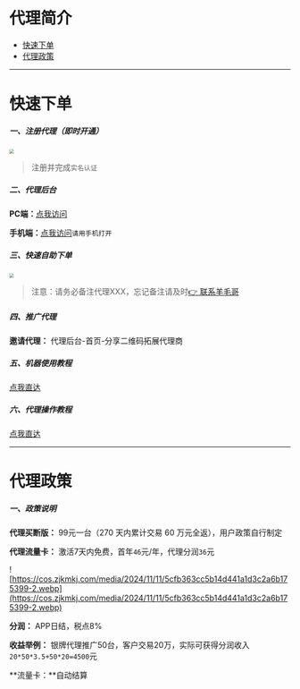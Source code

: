 # 代理简介

- [快速下单](#快速下单)
- [代理政策](#代理政策)

---

# 快速下单

##### 一、注册代理（即时开通）

[<img src="https://cos.zjkmkj.com/media/2024/08/20/dd32bae3f83efe75d75d71bef9a70265-2.webp" style="zoom:50%;" />](https://agentm.zjkmkj.com/pages/register?sup=Mg==)

> 注册并完成`实名认证`

##### 二、代理后台

**PC端：**[点我访问](https://agent.zjkmkj.com/fnlDRPAuQm.php/dashboard?ref=addtabs)

**手机端：**[点我访问](https://agent.zjkmkj.com/)`请用手机打开`

##### 三、快速自助下单

[<img src="https://cos.zjkmkj.com/media/2024/08/20/1a4a3194417ad954948c532c0b47c5b1-2.webp" style="zoom:50%;" />](https://kmshop.zjkmkj.com/pages/goods_details/index?id=63)

> 注意：请务必备注代理XXX，忘记备注请及时[👉 联系羊毛哥](http://u.zjkmkj.com/unVf1 )

##### 四、推广代理

**邀请代理：** 代理后台-首页-分享二维码拓展代理商

##### 五、机器使用教程

[点我直达](tool/sftsqb.md)

##### 六、代理操作教程

[点我直达](agent/sftsqb.md#快速下单)

---

# 代理政策

##### 一、政策说明

**代理买断版：** 99元一台（270 天内累计交易 60 万元全返），用户政策自行制定

**代理流量卡：** 激活7天内免费，首年`46`元/年，代理分润`36`元

![https://cos.zjkmkj.com/media/2024/11/11/5cfb363cc5b14d441a1d3c2a6b175399-2.webp](https://cos.zjkmkj.com/media/2024/11/11/5cfb363cc5b14d441a1d3c2a6b175399-2.webp)

**分润：** APP日结，税点8%

**收益举例：** 银牌代理推广50台，客户交易20万，实际可获得分润收入`20*50*3.5+50*20=4500`元

**流量卡：**自动结算
